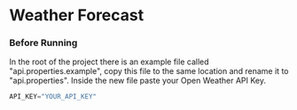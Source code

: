 # Weather Forecast

### Before Running
In the root of the project there is an example file called "api.properties.example", copy this file to the same location and rename it to "api.properties".
Inside the new file paste your Open Weather API Key.

```java
API_KEY="YOUR_API_KEY"
```